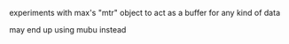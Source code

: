 experiments with max's "mtr" object to act as a buffer for any kind of data

may end up using mubu instead

